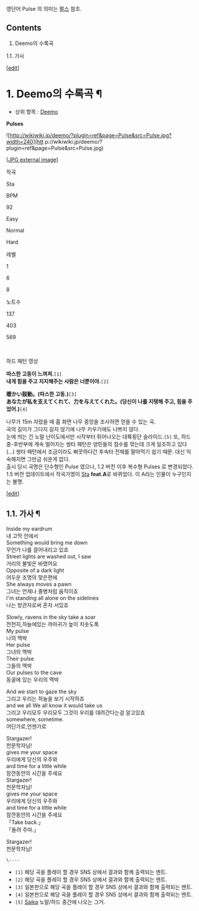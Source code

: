 영단어 Pulse 의 의미는 [펄스](%ED%8E%84%EC%8A%A4.md) 참조.

## Contents

    

1. Deemo의 수록곡 
    

1.1. 가사

[[edit](http://rigvedawiki.net/r1/wiki.php/Pulses?action=edit&section=1)]

# 1. Deemo의 수록곡 ¶

  * 상위 항목 : [Deemo](Deemo.md)

**Pulses**

![http://wikiwiki.jp/deemo/?plugin=ref&page=Pulse&src=Pulse.jpg?width=240](htt
p://wikiwiki.jp/deemo/?plugin=ref&page=Pulse&src=Pulse.jpg)

[[JPG external
image]](http://wikiwiki.jp/deemo/?plugin=ref&page=Pulse&src=Pulse.jpg)

작곡

Sta

BPM

92

Easy

Normal

Hard

레벨

1

6

8

노트수

137

403

569

  
<br/>  

  
  

하드 패턴 영상

  

**따스한 고동이 느껴져.**`[1]`  
**내게 힘을 주고 지지해주는 사람은 너뿐이야.**`[2]`  

**暖かい鼓動。(따스한 고동.)**`[3]`  
**あなたが私を支えてくれて、力を与えてくれた。(당신이 나를 지탱해 주고, 힘을 주었어.)**`[4]`

  
나무가 15m 자랐을 때 홈 화면 나무 중앙을 조사하면 얻을 수 있는 곡.  
곡의 길이가 그다지 길지 않기에 나무 키우기에도 나쁘지 않다.  
눈에 띄는 건 노말 난이도에서만 시작부터 튀어나오는 대륙횡단 슬라이드.`[5]` 또, 하드 중-후반부에 계속 떨어지는 쌍타 패턴은 양민들의
점수를 깎는데 크게 일조하고 있다(...) 쌍타 패턴에서 조금이라도 삐끗하다간 후속타 전체를 말아먹기 쉽기 때문. 대신 익숙해지면 그만금
쉬운게 없다.  
출시 당시 곡명은 단수형인 Pulse 였으나, 1.2 버전 이후 복수형 Pulses 로 변경되었다.  
1.5 버전 업데이트에서 작곡가명이 [Sta](Sta.md) **feat.A**로 바뀌었다. 이 A라는 인물이 누구인지는 불명.

  

[[edit](http://rigvedawiki.net/r1/wiki.php/Pulses?action=edit&section=2)]

## 1.1. 가사 ¶

Inside my eardrum  
내 고막 안에서  
Something would bring me down  
무언가 나를 끌어내리고 있죠  
Street lights are washed out, I saw  
거리의 불빛은 바랬어요  
Opposite of a dark light  
어두운 조명의 맞은편에  
She always moves a pawn  
그녀는 언제나 졸병처럼 움직이죠  
I'm standing all alone on the sidelines  
나는 방관자로써 혼자 서있죠  

Slowly, ravens in the sky take a soar  
천천히,하늘에있는 까마귀가 높이 치솟도록  
My pulse  
나의 맥박  
Her pulse  
그녀의 맥박  
Their pulse  
그들의 맥박  
Our pulses to the cave  
동굴에 있는 우리의 맥박  

And we start to gaze the sky  
그리고 우리는 하늘을 보기 시작하죠  
and we all We all know it would take us  
그리고 우리모두 우리모두 그것이 우리를 데려간다는걸 알고있죠  
somewhere, sometime.  
어딘가로,언젠가로  

Stargazer!  
천문학자님!  
gives me your space  
우리에게 당신의 우주와  
and time for a little while  
잠깐동안의 시간을 주세요  
Stargazer!  
천문학자님!  
gives me your space  
우리에게 당신의 우주와  
and time for a little while  
잠깐동안의 시간을 주세요  
「Take back.」  
「돌려 주마.」  

Stargazer!  
천문학자님!

`\----`

  * `[1]` 해당 곡을 플레이 할 경우 SNS 상에서 결과와 함께 출력되는 멘트. 
  * `[2]` 해당 곡을 플레이 할 경우 SNS 상에서 결과와 함께 출력되는 멘트. 
  * `[3]` 일본판으로 해당 곡을 플레이 할 경우 SNS 상에서 결과와 함께 출력되는 멘트.
  * `[4]` 일본판으로 해당 곡을 플레이 할 경우 SNS 상에서 결과와 함께 출력되는 멘트.
  * `[5]` [Saika](Saika.md) 노말/하드 중간에 나오는 그거.

